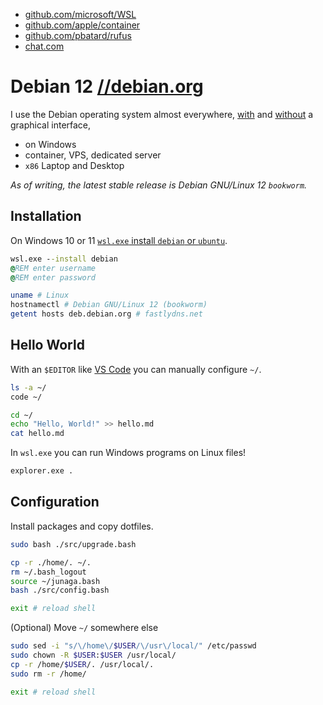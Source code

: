 - [github.com/microsoft/WSL](https://github.com/microsoft/WSL)
- [github.com/apple/container](https://github.com/apple/container)
- [github.com/pbatard/rufus](https://github.com/pbatard/rufus)
- [chat.com](https://chat.com/)

# Debian 12 [//debian.org](https://debian.org/)

I use the Debian operating system almost everywhere, [with](https://www.reddit.com/r/unixporn/top/?t=year) and [without](<https://en.wikipedia.org/wiki/Terminal_emulator>) a graphical interface,

- on Windows
- container, VPS, dedicated server
- `x86` Laptop and Desktop

_As of writing, the latest stable release is Debian GNU/Linux 12 `bookworm`._

## Installation

On Windows 10 or 11 [`wsl.exe` install `debian` or `ubuntu`](./windows/linux/README.MD).

```cmd
wsl.exe --install debian
@REM enter username
@REM enter password
```

```bash
uname # Linux
hostnamectl # Debian GNU/Linux 12 (bookworm)
getent hosts deb.debian.org # fastlydns.net
```

## Hello World

With an `$EDITOR` like [VS Code](https://code.visualstudio.com/) you can manually configure `~/`.

```bash
ls -a ~/
code ~/

cd ~/
echo "Hello, World!" >> hello.md
cat hello.md
```

In `wsl.exe` you can run Windows programs on Linux files!

```bash
explorer.exe .
```

## Configuration

Install packages and copy dotfiles.

```bash
sudo bash ./src/upgrade.bash
```

```bash
cp -r ./home/. ~/.
rm ~/.bash_logout
source ~/junaga.bash
bash ./src/config.bash

exit # reload shell
```

(Optional) Move `~/` somewhere else

```bash
sudo sed -i "s/\/home\/$USER/\/usr\/local/" /etc/passwd
sudo chown -R $USER:$USER /usr/local/
cp -r /home/$USER/. /usr/local/.
sudo rm -r /home/

exit # reload shell
```
